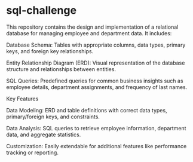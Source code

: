 # sql-challenge


This repository contains the design and implementation of a relational database for managing employee and department data. It includes:

Database Schema: Tables with appropriate columns, data types, primary keys, and foreign key relationships.

Entity Relationship Diagram (ERD): Visual representation of the database structure and relationships between entities.

SQL Queries: Predefined queries for common business insights such as employee details, department assignments, and frequency of last names.



Key Features

Data Modeling: ERD and table definitions with correct data types, primary/foreign keys, and constraints.

Data Analysis: SQL queries to retrieve employee information, department data, and aggregate statistics.

Customization: Easily extendable for additional features like performance tracking or reporting.
